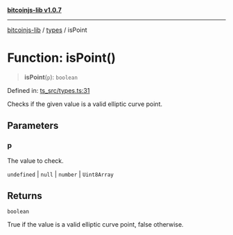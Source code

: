 [**bitcoinjs-lib v1.0.7**](../../../README.md)

***

[bitcoinjs-lib](../../../README.md) / [types](../README.md) / isPoint

# Function: isPoint()

> **isPoint**(`p`): `boolean`

Defined in: [ts\_src/types.ts:31](https://github.com/sCrypt-Inc/bitcoinjs-lib/blob/e3b2d1c4c35cd925f8b17063dc9eb0300cab46a2/ts_src/types.ts#L31)

Checks if the given value is a valid elliptic curve point.

## Parameters

### p

The value to check.

`undefined` | `null` | `number` | `Uint8Array`

## Returns

`boolean`

True if the value is a valid elliptic curve point, false otherwise.
